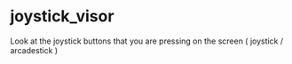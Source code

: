 # joystick_visor
Look at the joystick buttons that you are pressing on the screen ( joystick / arcadestick )
